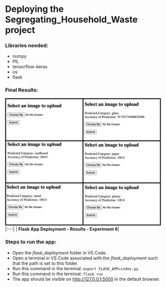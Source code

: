 # Deploying the Segregating_Household_Waste project

### Libraries needed:
- numpy
- PIL
- tensorflow-keras
- os
- flask

### Final Results:

![Flask Deployment](/flask_deployment/deployment.png)
|:--:|
| <b>Flask App Deployment - Results - Experiment 6</b>|

### Steps to run the app:

- Open the *flask_deployment* folder in VS Code.
- Open a terminal in VS Code associated with the *flask_deployment* such that the path is set to this folder.
- Run this command in the terminal: `export FLASK_APP=index.py`
- Run this command in the terminal: `flask run`
- The app should be visible on <http://127.0.0.1:5000> in the default browser.